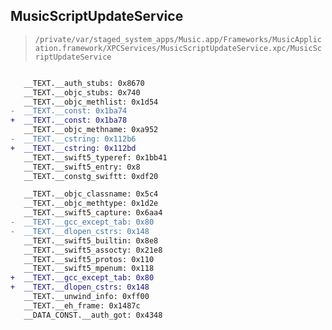## MusicScriptUpdateService

> `/private/var/staged_system_apps/Music.app/Frameworks/MusicApplication.framework/XPCServices/MusicScriptUpdateService.xpc/MusicScriptUpdateService`

```diff

   __TEXT.__auth_stubs: 0x8670
   __TEXT.__objc_stubs: 0x740
   __TEXT.__objc_methlist: 0x1d54
-  __TEXT.__const: 0x1ba74
+  __TEXT.__const: 0x1ba78
   __TEXT.__objc_methname: 0xa952
-  __TEXT.__cstring: 0x112b6
+  __TEXT.__cstring: 0x112bd
   __TEXT.__swift5_typeref: 0x1bb41
   __TEXT.__swift5_entry: 0x8
   __TEXT.__constg_swiftt: 0xdf20

   __TEXT.__objc_classname: 0x5c4
   __TEXT.__objc_methtype: 0x1d2e
   __TEXT.__swift5_capture: 0x6aa4
-  __TEXT.__gcc_except_tab: 0x80
-  __TEXT.__dlopen_cstrs: 0x148
   __TEXT.__swift5_builtin: 0x8e8
   __TEXT.__swift5_assocty: 0x21e8
   __TEXT.__swift5_protos: 0x110
   __TEXT.__swift5_mpenum: 0x118
+  __TEXT.__gcc_except_tab: 0x80
+  __TEXT.__dlopen_cstrs: 0x148
   __TEXT.__unwind_info: 0xff00
   __TEXT.__eh_frame: 0x1487c
   __DATA_CONST.__auth_got: 0x4348

```
